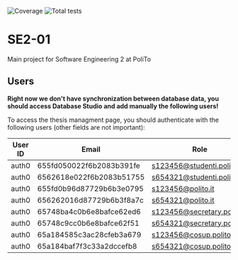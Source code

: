 ![Coverage](https://img.shields.io/badge/Coverage-85.36%25-green)
![Total tests](https://img.shields.io/badge/Total%20tests-200-green)


# SE2-01

Main project for Software Engineering 2 at PoliTo

## Users

**Right now we don't have synchronization between database data, you should access Database Studio and add manually the following users!**

To access the thesis managment page, you should authenticate with the following users (other fields are not important):

| User ID                        | Email                      | Role    |
| ------------------------------ | -------------------------- | ------- |
| auth0|655fd050022f6b2083b391fe | s123456@studenti.polito.it | student |
| auth0|6562618e022f6b2083b51755 | s654321@studenti.polito.it | student |
| auth0|655fd0b96d87729b6b3e0795 | s123456@polito.it          | teacher |
| auth0|656262016d87729b6b3f8a7c | s654321@polito.it          | teacher |
| auth0|65748ba4c0b6e8bafce62ed6 | s123456@secretary.polito.it| secretary |
| auth0|65748c9cc0b6e8bafce62f51 | s654321@secretary.polito.it| secretary |
| auth0|65a184585c3ac28cfeb3a679 | s123456@cosup.polito.it    | co-supervisor |
| auth0|65a184baf7f3c33a2dccefb8 | s654321@cosup.polito.it    | co-supervisor |
